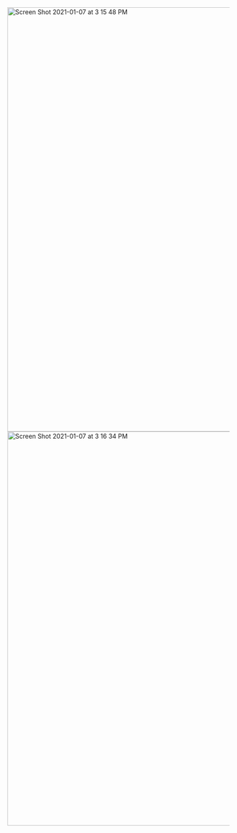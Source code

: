 <img width="959" alt="Screen Shot 2021-01-07 at 3 15 48 PM" src="https://user-images.githubusercontent.com/66393141/103940464-5cde0680-50fb-11eb-949c-32cab3ccc5ef.png">
<img width="891" alt="Screen Shot 2021-01-07 at 3 16 34 PM" src="https://user-images.githubusercontent.com/66393141/103940467-5cde0680-50fb-11eb-8eb9-708a0f306f66.png">
